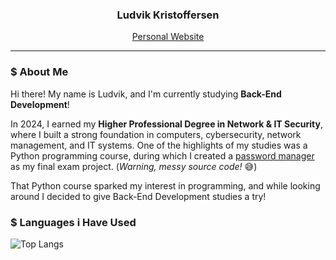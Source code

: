 <h3 align="center">Ludvik Kristoffersen</h3>
<p align="center"><a href="https://luddekn.github.io/">Personal Website</a></p>

---

### $ About Me
Hi there! My name is Ludvik, and I'm currently studying **Back-End Development**!

In 2024, I earned my **Higher Professional Degree in Network & IT Security**, where I built a strong foundation in computers, cybersecurity, network management, and IT systems. One of the highlights of my studies was a Python programming course, during which I created a [password manager](https://github.com/luddekn/lock-and-key) as my final exam project. (*Warning, messy source code!* 😅)

That Python course sparked my interest in programming, and while looking around I decided to give Back-End Development studies a try!
### $ Languages i Have Used
![Top Langs](https://github-readme-stats.vercel.app/api/top-langs/?username=luddekn&hide_progress=true&theme=dark&hide_title=true&hide_border=true)
